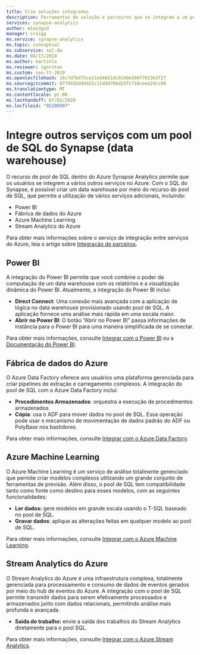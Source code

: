 ```yaml
---
title: Crie soluções integradas
description: Ferramentas de solução e parceiros que se integram a um pool de SQL do Synapse.
services: synapse-analytics
author: mlee3gsd
manager: craigg
ms.service: synapse-analytics
ms.topic: conceptual
ms.subservice: sql-dw
ms.date: 04/17/2018
ms.author: martinle
ms.reviewer: igorstan
ms.custom: seo-lt-2019
ms.openlocfilehash: 16cfdfb475ce21ed4b51dc9140e59df701363f27
ms.sourcegitcommit: 877491bd46921c11dd478bd25fc718ceee2dcc08
ms.translationtype: MT
ms.contentlocale: pt-BR
ms.lasthandoff: 07/02/2020
ms.locfileid: "85200997"
---
```

# <a name="integrate-other-services-with-a-synapse-sql-pool-data-warehouse"></a>Integre outros serviços com um pool de SQL do Synapse (data warehouse)

O recurso de pool de SQL dentro do Azure Synapse Analytics permite que os usuários se integrem a vários outros serviços no Azure. Com o SQL do Synapse, é possível criar um data warehouse por meio do recurso do pool de SQL, que permite a utilização de vários serviços adicionais, incluindo:

* Power BI
* Fábrica de dados do Azure
* Azure Machine Learning
* Stream Analytics do Azure

Para obter mais informações sobre o serviço de integração entre serviços do Azure, leia o artigo sobre [Integração de parceiros](sql-data-warehouse-partner-data-integration.md).

## <a name="power-bi"></a>Power BI

A integração do Power BI permite que você combine o poder da computação de um data warehouse com os relatórios e a visualização dinâmica do Power BI. Atualmente, a integração do Power BI inclui:

* **Direct Connect**: Uma conexão mais avançada com a aplicação de lógica no data warehouse provisionado usando pool de SQL. A aplicação fornece uma análise mais rápida em uma escala maior.
* **Abrir no Power BI**: O botão “Abrir no Power BI” passa informações de instância para o Power BI para uma maneira simplificada de se conectar.

Para obter mais informações, consulte [Integrar com o Power BI](sql-data-warehouse-get-started-visualize-with-power-bi.md) ou a [Documentação do Power BI](https://powerbi.microsoft.com/blog/exploring-azure-sql-data-warehouse-with-power-bi/).

## <a name="azure-data-factory"></a>Fábrica de dados do Azure

O Azure Data Factory oferece aos usuários uma plataforma gerenciada para criar pipelines de extração e carregamento complexos. A integração do pool de SQL com o Azure Data Factory inclui:

* **Procedimentos Armazenados**: orquestra a execução de procedimentos armazenados.
* **Cópia**: usa o ADF para mover dados no pool de SQL. Essa operação pode usar o mecanismo de movimentação de dados padrão do ADF ou PolyBase nos bastidores.

Para obter mais informações, consulte [Integrar com o Azure Data Factory](../../data-factory/load-azure-sql-data-warehouse.md?toc=/azure/synapse-analytics/sql-data-warehouse/toc.json&bc=/azure/synapse-analytics/sql-data-warehouse/breadcrumb/toc.json).

## <a name="azure-machine-learning"></a>Azure Machine Learning

O Azure Machine Learning é um serviço de análise totalmente gerenciado que permite criar modelos complexos utilizando um grande conjunto de ferramentas de previsão. Além disso, o pool de SQL tem compatibilidade tanto como fonte como destino para esses modelos, com as seguintes funcionalidades:

* **Ler dados:** gere modelos em grande escala usando o T-SQL baseado no pool de SQL.
* **Gravar dados**: aplique as alterações feitas em qualquer modelo ao pool de SQL.

Para obter mais informações, consulte [Integrar com o Azure Machine Learning](sql-data-warehouse-get-started-analyze-with-azure-machine-learning.md).

## <a name="azure-stream-analytics"></a>Stream Analytics do Azure

O Stream Analytics do Azure é uma infraestrutura complexa, totalmente gerenciada para processamento e consumo de dados de eventos gerados por meio do hub de eventos do Azure.  A integração com o pool de SQL permite transmitir dados para serem efetivamente processados e armazenados junto com dados relacionais, permitindo análise mais profunda e avançada.  

* **Saída do trabalho:** envie a saída dos trabalhos do Stream Analytics diretamente para o pool SQL.

Para obter mais informações, consulte [Integrar com o Azure Stream Analytics](sql-data-warehouse-integrate-azure-stream-analytics.md).
